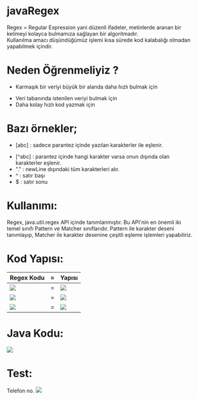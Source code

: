 # javaRegex
Regex = Regular Expression yani düzenli ifadeler, metinlerde aranan bir kelimeyi kolayca bulmamıza sağlayan bir algoritmadır.  
Kullanılma amacı düşündüğümüz işlemi kısa sürede kod kalabalığı olmadan yapabilmek içindir.  

# Neden Öğrenmeliyiz ?
* Karmaşık bir veriyi büyük bir alanda daha hızlı bulmak için 
+ Veri tabanında istenilen veriyi bulmak için
+ Daha kolay hızlı kod yazmak için

# Bazı örnekler;
* [abc] : sadece parantez içinde yazılan karakterler ile eşlenir.
+ [^abc] : parantez içinde hangi karakter varsa onun dışında olan karakterler eşlenir.
+ "."  : newLine dışındaki tüm karakterleri alır.
+ ^ : satır başı
+ $ : satır sonu


# Kullanımı:
Regex, java.util.regex API içinde tanımlanmıştır. Bu API'nin en önemli iki temel sınıfı Pattern ve Matcher sınıflarıdır. Pattern ile karakter deseni tanımlayıp, Matcher ile karakter desenine çeşitli eşleme işlemleri yapabiliriz.

# Kod Yapısı:

| Regex Kodu     | =      | Yapısı|
|------------|-------------|-------------|
|<img src="https://user-images.githubusercontent.com/45692227/118510288-7d693d80-b739-11eb-8cbb-17834ae425f0.png"> |=|<img src="https://user-images.githubusercontent.com/45692227/118510965-22841600-b73a-11eb-9b04-4bff65e88dbf.png" >| 
|<img src="https://user-images.githubusercontent.com/45692227/118511599-bce45980-b73a-11eb-9cf9-02a22c23cd10.png"> |=|<img src="https://user-images.githubusercontent.com/45692227/118511597-bc4bc300-b73a-11eb-9be8-88ebba040c79.png" >| 
|<img src="https://user-images.githubusercontent.com/45692227/118511913-059c1280-b73b-11eb-82d6-e78de53c9320.png"> |=|<img src="https://user-images.githubusercontent.com/45692227/118511918-0634a900-b73b-11eb-9866-5dcbb196baa3.png" >| 


# Java Kodu:
<img src="https://user-images.githubusercontent.com/45692227/118512434-76dbc580-b73b-11eb-9172-b19268ff8da9.png" >

# Test:
Telefon no.
<img src="https://user-images.githubusercontent.com/45692227/124444973-cd52a100-dd87-11eb-8c0b-e9b2af563d84.png" >








